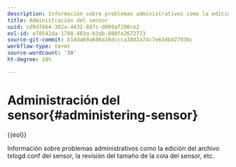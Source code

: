 ```yaml
---
description: Información sobre problemas administrativos como la edición del archivo txlogd.conf del sensor, la revisión del tamaño de la cola del sensor, etc.
title: Administración del sensor
uuid: cd9df664-382a-4432-887c-d009af298ce2
exl-id: e70542da-1788-483a-b3ab-888fe2672773
source-git-commit: b1dda69a606a16dccca30d2a74c7e63dbd27936c
workflow-type: tm+mt
source-wordcount: '38'
ht-degree: 10%

---
```


# Administración del sensor{#administering-sensor}

{{eol}}

Información sobre problemas administrativos como la edición del archivo txlogd.conf del sensor, la revisión del tamaño de la cola del sensor, etc.
